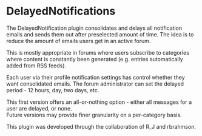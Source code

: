 # DelayedNotifications
The DelayedNotification plugin consolidates and delays all notification emails and sends them out after preselected amount of time.
The idea is to reduce the amount of emails users get in an active forum.

This is mostly appropriate in forums where users subscribe to categories where content is constantly been generated (e.g. entries automatically added from RSS feeds).

Each user via their profile notification settings has control whether they want consolidated emails.
The forum administrator can set the delayed period - 12 hours, day, two days, etc.

This first version offers an all-or-nothing option - either all messages for a user are delayed, or none.  
Future versions may provide finer granularity on a per-category basis.

This plugin was developed through the collaboration of R_J and rbrahmson.
